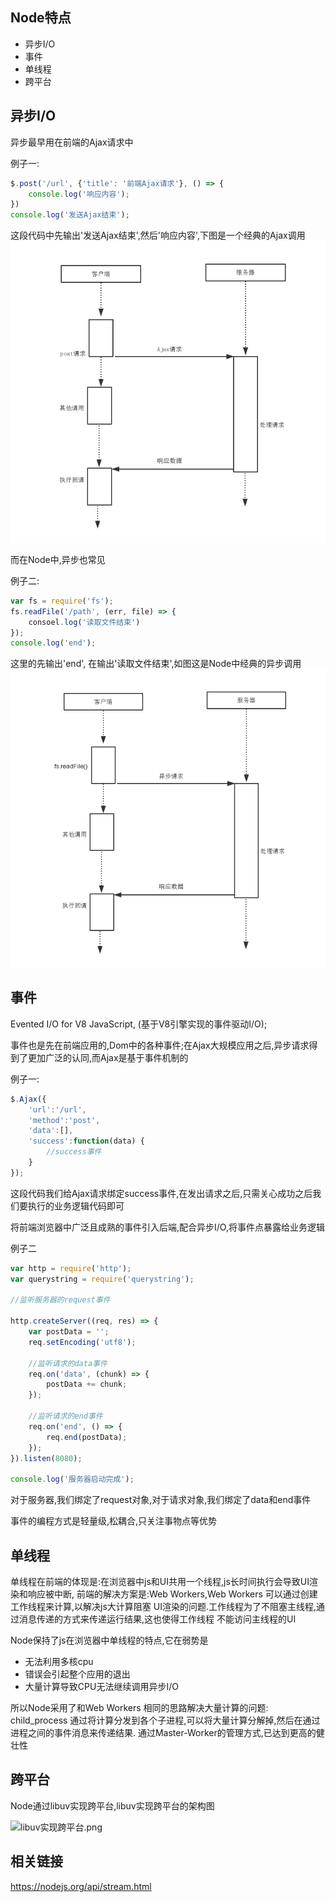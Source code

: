## Node特点

* 异步I/O
* 事件
* 单线程
* 跨平台

## 异步I/O

异步最早用在前端的Ajax请求中

例子一:
```js
$.post('/url', {'title': '前端Ajax请求'}, () => {
    console.log('响应内容');
})
console.log('发送Ajax结束');
```

这段代码中先输出'发送Ajax结束',然后'响应内容',下图是一个经典的Ajax调用
![AJAX请求.png](https://github.com/WenNingZhang/learnNode/blob/master/README/picture/AJAX请求.png?raw=true)

而在Node中,异步也常见

例子二:
```js
var fs = require('fs');
fs.readFile('/path', (err, file) => {
    consoel.log('读取文件结束')
});
console.log('end');
```

这里的先输出'end', 在输出'读取文件结束',如图这是Node中经典的异步调用
![Node异步请求.png](https://github.com/WenNingZhang/learnNode/blob/master/README/picture/Node异步请求.png?raw=true)

## 事件
Evented I/O for V8 JavaScript, (基于V8引擎实现的事件驱动I/O);

事件也是先在前端应用的,Dom中的各种事件;在Ajax大规模应用之后,异步请求得到了更加广泛的认同,而Ajax是基于事件机制的

例子一:
```js
$.Ajax({
	'url':'/url',
	'method':'post',
	'data':[],
	'success':function(data) {
		//success事件
	}
});
```
这段代码我们给Ajax请求绑定success事件,在发出请求之后,只需关心成功之后我们要执行的业务逻辑代码即可

将前端浏览器中广泛且成熟的事件引入后端,配合异步I/O,将事件点暴露给业务逻辑

例子二
```js
var http = require('http');
var querystring = require('querystring');

//监听服务器的request事件

http.createServer((req, res) => {
    var postData = '';
    req.setEncoding('utf8');

    //监听请求的data事件
    req.on('data', (chunk) => {
        postData += chunk;
    });

    //监听请求的end事件
    req.on('end', () => {
        req.end(postData);
    });
}).listen(8080);

console.log('服务器启动完成');
```

对于服务器,我们绑定了request对象,对于请求对象,我们绑定了data和end事件

事件的编程方式是轻量级,松耦合,只关注事物点等优势

## 单线程

单线程在前端的体现是:在浏览器中js和UI共用一个线程,js长时间执行会导致UI渲染和响应被中断,
前端的解决方案是:Web Workers,Web Workers 可以通过创建工作线程来计算,以解决js大计算阻塞
UI渲染的问题.工作线程为了不阻塞主线程,通过消息传递的方式来传递运行结果,这也使得工作线程
不能访问主线程的UI

Node保持了js在浏览器中单线程的特点,它在弱势是
* 无法利用多核cpu
* 错误会引起整个应用的退出
* 大量计算导致CPU无法继续调用异步I/O

所以Node采用了和Web Workers 相同的思路解决大量计算的问题: child_process
通过将计算分发到各个子进程,可以将大量计算分解掉,然后在通过进程之间的事件消息来传递结果.
通过Master-Worker的管理方式,已达到更高的健壮性

## 跨平台

Node通过libuv实现跨平台,libuv实现跨平台的架构图

![libuv实现跨平台.png](https://github.com/WenNingZhang/learnNode/blob/master/README/picture/libuv实现跨平台.pnggb?raw=true)

## 相关链接

https://nodejs.org/api/stream.html
